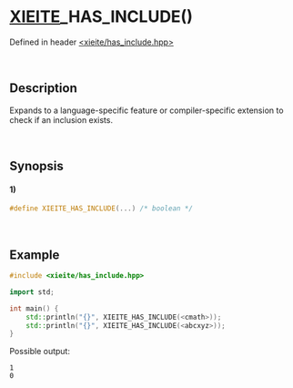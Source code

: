 # [XIEITE](../../macros.md)\_HAS\_INCLUDE\(\)
Defined in header [<xieite/has_include.hpp>](../../../src/macros/has_include.hpp)

&nbsp;

## Description
Expands to a language-specific feature or compiler-specific extension to check if an inclusion exists.

&nbsp;

## Synopsis
#### 1)
```cpp
#define XIEITE_HAS_INCLUDE(...) /* boolean */
```

&nbsp;

## Example
```cpp
#include <xieite/has_include.hpp>

import std;

int main() {
    std::println("{}", XIEITE_HAS_INCLUDE(<cmath>));
    std::println("{}", XIEITE_HAS_INCLUDE(<abcxyz>));
}
```
Possible output:
```
1
0
```
